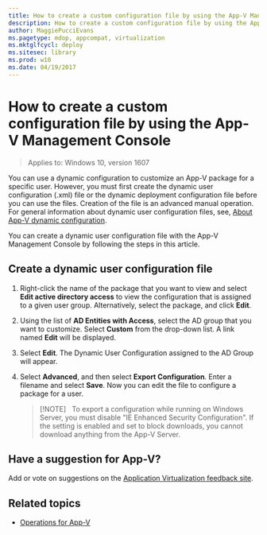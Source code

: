 ```yaml
---
title: How to create a custom configuration file by using the App-V Management Console (Windows 10)
description: How to create a custom configuration file by using the App-V Management Console.
author: MaggiePucciEvans
ms.pagetype: mdop, appcompat, virtualization
ms.mktglfcycl: deploy
ms.sitesec: library
ms.prod: w10
ms.date: 04/19/2017
---
```

# How to create a custom configuration file by using the App-V Management Console

>Applies to: Windows 10, version 1607

You can use a dynamic configuration to customize an App-V package for a specific user. However, you must first create the dynamic user configuration (.xml) file or the dynamic deployment configuration file before you can use the files. Creation of the file is an advanced manual operation. For general information about dynamic user configuration files, see, [About App-V dynamic configuration](appv-dynamic-configuration.md).

You can create a dynamic user configuration file with the App-V Management Console by following the steps in this article.

## Create a dynamic user configuration file

1. Right-click the name of the package that you want to view and select **Edit active directory access** to view the configuration that is assigned to a given user group. Alternatively, select the package, and click **Edit**.

2. Using the list of **AD Entities with Access**, select the AD group that you want to customize. Select **Custom** from the drop-down list. A link named **Edit** will be displayed.

3. Select **Edit**. The Dynamic User Configuration assigned to the AD Group will appear.

4. Select **Advanced**, and then select **Export Configuration**. Enter a filename and select **Save**. Now you can edit the file to configure a package for a user.

    >[!NOTE]  
    >To export a configuration while running on Windows Server, you must disable "IE Enhanced Security Configuration". If the setting is enabled and set to block downloads, you cannot download anything from the App-V Server.

## Have a suggestion for App-V?

Add or vote on suggestions on the [Application Virtualization feedback site](https://appv.uservoice.com/forums/280448-microsoft-application-virtualization).

## Related topics

- [Operations for App-V](appv-operations.md)
